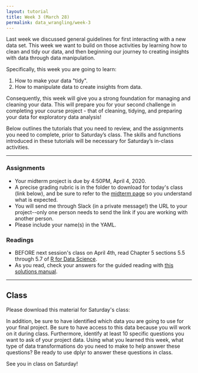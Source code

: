 ```yaml
---
layout: tutorial
title: Week 3 (March 28)
permalink: data_wrangling/week-3
---
```


Last week we discussed general guidelines for first interacting with a new data set. This week we want to build on those activities by learning how to clean and tidy our data, and then beginning our journey to creating insights with data through data manipulation.

Specifically, this week you are going to learn: 

1. How to make your data "tidy".
2. How to manipulate data to create insights from data.

Consequently, this week will give you a strong foundation for managing and cleaning your data. This will prepare you for your second challenge in completing your course project - that of cleaning, tidying, and preparing your data for exploratory data analysis!

Below outlines the tutorials that you need to review, and the assignments you need to complete, prior to Saturday’s class. The skills and functions introduced in these tutorials will be necessary for Saturday’s in-class activities.

<hr>

### Assignments

- Your midterm project is due by 4:50PM, April 4, 2020.
- A precise grading rubric is in the folder to download for today's class (link below), and be sure to refer to the [midterm page](mid-term) so you understand what is expected.
- You will send me through Slack (in a private message!) the URL to your project--only one person needs to send the link if you are working with another person.
- Please include your name(s) in the YAML.


### Readings

- BEFORE next session's class on April 4th, read Chapter 5 sections 5.5 through 5.7 of [R for Data Science](https://r4ds.had.co.nz/).
- As you read, check your answers for the guided reading with [this solutions manual](https://jrnold.github.io/r4ds-exercise-solutions/).

<hr>

## Class

Please download this material for Saturday's class: &nbsp; <a href="https://www.dropbox.com/sh/a2h4v038wjb4ml3/AADljOf-JBSU9SCFpXrf2mfka?dl=1" style="color:black;"><i class="fa fa-cloud-download" style="font-size:1em"></i></a>

In addition, be sure to have identified which data you are going to use for your final project.  Be sure to have access to this data because you will work on it during class.  Furthermore, identify at least 10 specific questions you want to ask of your project data. Using what you learned this week, what type of data transformations do you need to make to help answer these questions? Be ready to use dplyr to answer these questions in class.

See you in class on Saturday!
